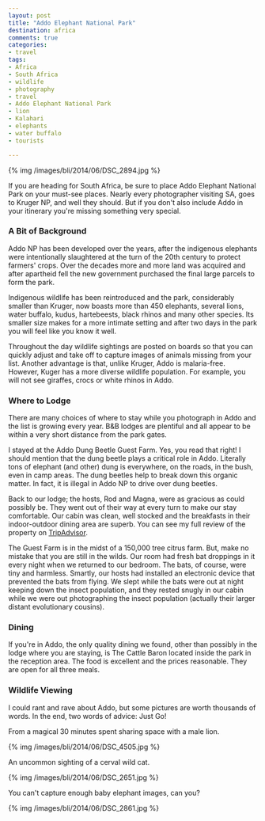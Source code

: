 ```yaml
---
layout: post
title: "Addo Elephant National Park"
destination: africa
comments: true
categories:
- travel
tags:
- Africa
- South Africa
- wildlife
- photography
- travel
- Addo Elephant National Park
- lion
- Kalahari
- elephants
- water buffalo
- tourists

---
```


{% img /images/bli/2014/06/DSC_2894.jpg %}

If you are heading for South Africa, be sure to place Addo Elephant National Park on your must-see places. Nearly every photographer visiting SA, goes to Kruger NP, and well they should. But if you don't also include Addo in your itinerary you're missing something very special.

<!--more-->

### A Bit of Background

Addo NP has been developed over the years, after the indigenous elephants were intentionally slaughtered at the turn of the 20th century to protect farmers' crops. Over the decades more and more land was acquired and after apartheid fell the new government purchased the final large parcels to form the park. 

Indigenous wildlife has been reintroduced and the park, considerably smaller than Kruger, now boasts more than 450 elephants, several lions, water buffalo, kudus, hartebeests, black rhinos and many other species. Its smaller size makes for a more intimate setting and after two days in the park you will feel like you know it well. 

Throughout the day wildlife sightings are posted on boards so that you can quickly adjust and take off to capture images of animals missing from your list. Another advantage is that, unlike Kruger, Addo is malaria-free. However, Kuger has a more diverse wildlife population. For example, you will not see giraffes, crocs or white rhinos in Addo. 

### Where to Lodge

There are many choices of where to stay while you photograph in Addo and the list is growing every year. B&B lodges are plentiful and all appear to be within a very short distance from the park gates. 

I stayed at the Addo Dung Beetle Guest Farm. Yes, you read that right! I should mention that the dung beetle plays a critical role in Addo. Literally tons of elephant (and other) dung is everywhere, on the roads, in the bush, even in camp areas. The dung beetles help to break down this organic matter. In fact, it is illegal in Addo NP to drive over dung beetles. 

Back to our lodge; the hosts, Rod and Magna, were as gracious as could possibly be. They went out of their way at every turn to make our stay comfortable. Our cabin was clean, well stocked and the breakfasts in their indoor-outdoor dining area are superb. You can see my full review of the property on [TripAdvisor](http://www.tripadvisor.co.za/ShowUserReviews-g1444627-d1015622-r208817228-Addo_Dung_Beetle_Guest_Farm-Addo_Sundays_River_Valley_Greater_Addo_Eastern_Cape.html#REVIEWS). 

The Guest Farm is in the midst of a 150,000 tree citrus farm. But, make no mistake that you are still in the wilds. Our room had fresh bat droppings in it every night when we returned to our bedroom. The bats, of course, were tiny and harmless. Smartly, our hosts had installed an electronic device that prevented the bats from flying. We slept while the bats were out at night keeping down the insect population, and they rested snugly in our cabin while we were out photographing the insect population (actually their larger distant evolutionary cousins).

### Dining

If you're in Addo, the only quality dining we found, other than possibly in the lodge where you are staying, is The Cattle Baron located inside the park in the reception area. The food is excellent and the prices reasonable. They are open for all three meals. 

### Wildlife Viewing

I could rant and rave about Addo, but some pictures are worth thousands of words. In the end, two words of advice: Just Go!

From a magical 30 minutes spent sharing space with a male lion. 

{% img /images/bli/2014/06/DSC_4505.jpg %}

An uncommon sighting of a cerval wild cat. 

{% img /images/bli/2014/06/DSC_2651.jpg %}

You can't capture enough baby elephant images, can you?

{% img /images/bli/2014/06/DSC_2861.jpg %}
 